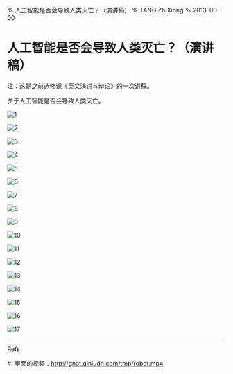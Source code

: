 % 人工智能是否会导致人类灭亡？（演讲稿）
% TANG ZhiXiong
% 2013-00-00

人工智能是否会导致人类灭亡？（演讲稿）
=====================================

注：这是之前选修课《英文演讲与辩论》的一次讲稿。

关于人工智能是否会导致人类灭亡。

![1](http://gnat.qiniudn.com/speech/robot-0.jpg)

![2](http://gnat.qiniudn.com/speech/robot-1.jpg)

![3](http://gnat.qiniudn.com/speech/robot-2.jpg)

![4](http://gnat.qiniudn.com/speech/robot-3.jpg)

![5](http://gnat.qiniudn.com/speech/robot-4.jpg)

![6](http://gnat.qiniudn.com/speech/robot-5.jpg)

![7](http://gnat.qiniudn.com/speech/robot-6.jpg)

![8](http://gnat.qiniudn.com/speech/robot-7.jpg)

![9](http://gnat.qiniudn.com/speech/robot-8.jpg)

![10](http://gnat.qiniudn.com/speech/robot-9.jpg)

![11](http://gnat.qiniudn.com/speech/robot-10.jpg)

![12](http://gnat.qiniudn.com/speech/robot-11.jpg)

![13](http://gnat.qiniudn.com/speech/robot-12.jpg)

![14](http://gnat.qiniudn.com/speech/robot-13.jpg)

![15](http://gnat.qiniudn.com/speech/robot-14.jpg)

![16](http://gnat.qiniudn.com/speech/robot-15.jpg)

![17](http://gnat.qiniudn.com/speech/robot-16.jpg)

---

Refs

#. 里面的视频：<http://gnat.qiniudn.com/tmp/robot.mp4>